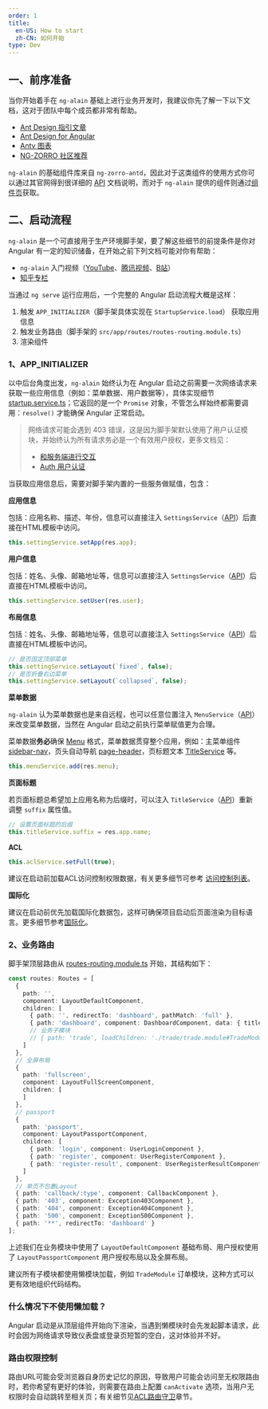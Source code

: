 ```yaml
---
order: 1
title:
  en-US: How to start
  zh-CN: 如何开始
type: Dev
---
```


## 一、前序准备

当你开始着手在 `ng-alain` 基础上进行业务开发时，我建议你先了解一下以下文档，这对于团队中每个成员都非常有帮助。

+ [Ant Design 指引文章](//ant.design/docs/spec/introduce-cn)
+ [Ant Design for Angular](//ng.ant.design/)
+ [Antv 图表](//antv.alipay.com/zh-cn/index.html)
+ [NG-ZORRO 社区推荐](https://ng.ant.design/docs/recommendation/zh#博客及网站)

`ng-alain` 的基础组件库来自 `ng-zorro-antd`，因此对于这类组件的使用方式你可以通过其官网得到很详细的 [API](//ng.ant.design/) 文档说明，而对于 `ng-alain` 提供的组件则通过[组件页](/components)获取。

## 二、启动流程

`ng-alain` 是一个可直接用于生产环境脚手架，要了解这些细节的前提条件是你对 Angular 有一定的知识储备，在开始之前下列文档可能对你有帮助：

- `ng-alain` 入门视频（[YouTube](https://www.youtube.com/watch?v=lPnNKPuULVw&list=PLhWkvn5F8uyJRimbVZ944unzRrHeujngw)、[腾讯视频](http://v.qq.com/vplus/2c1dd5c6db4feeeea25e9827b38c171e/foldervideos/870001501oy1ijf)、[B站](https://space.bilibili.com/12207877/#/channel/detail?cid=50229)）
- [知乎专栏](https://zhuanlan.zhihu.com/ng-alain)

当通过 `ng serve` 运行应用后，一个完整的 Angular 启动流程大概是这样：

1. 触发 `APP_INITIALIZER`（脚手架具体实现在 `StartupService.load`） 获取应用信息
2. 触发业务路由（脚手架的 `src/app/routes/routes-routing.module.ts`）
3. 渲染组件

### 1、APP_INITIALIZER

以中后台角度出发，`ng-alain` 始终认为在 Angular 启动之前需要一次网络请求来获取一些应用信息（例如：菜单数据、用户数据等），具体实现细节[startup.service.ts](https://github.com/ng-alain/ng-alain/blob/master/src/app/core/startup/startup.service.ts)；它返回的是一个 `Promise` 对象，不管怎么样始终都需要调用：`resolve()` 才能确保 Angular 正常启动。

> 网络请求可能会遇到 403 错误，这是因为脚手架默认使用了用户认证模块，并始终认为所有请求务必是一个有效用户授权，更多文档见：
> - [和服务端进行交互](/docs/server)
> - [Auth 用户认证](/auth)

当获取应用信息后，需要对脚手架内置的一些服务做赋值，包含：

**应用信息**

包括：应用名称、描述、年份，信息可以直接注入 `SettingsService`（[API](/theme/settings)）后直接在HTML模板中访问。

```ts
this.settingService.setApp(res.app);
```

**用户信息**

包括：姓名、头像、邮箱地址等，信息可以直接注入 `SettingsService`（[API](/theme/settings)）后直接在HTML模板中访问。

```ts
this.settingService.setUser(res.user);
```

**布局信息**

包括：姓名、头像、邮箱地址等，信息可以直接注入 `SettingsService`（[API](/theme/settings)）后直接在HTML模板中访问。

```ts
// 是否固定顶部菜单
this.settingService.setLayout(`fixed`, false);
// 是否折叠右边菜单
this.settingService.setLayout(`collapsed`, false);
```

**菜单数据**

`ng-alain` 认为菜单数据也是来自远程，也可以任意位置注入 `MenuService`（[API](/theme/menu)）来改变菜单数据，当然在 Angular 启动之前执行菜单赋值更为合理。

菜单数据**务必**确保 [Menu](https://github.com/ng-alain/delon/blob/master/packages/theme/src/services/menu/interface.ts) 格式，菜单数据贯穿整个应用，例如：主菜单组件 [sidebar-nav](/components/sidebar-nav)，页头自动导航 [page-header](/components/page-header)，页标题文本 [TitleService](/theme/title) 等。

```ts
this.menuService.add(res.menu);
```

**页面标题**

若页面标题总希望加上应用名称为后缀时，可以注入 `TitleService`（[API](/theme/title)）重新调整 `suffix` 属性值。

```ts
// 设置页面标题的后缀
this.titleService.suffix = res.app.name;
```

**ACL**

```ts
this.aclService.setFull(true);
```

建议在启动前加载ACL访问控制权限数据，有关更多细节可参考 [访问控制列表](/acl)。

**国际化**

建议在启动前优先加载国际化数据包，这样可确保项目启动后页面渲染为目标语言。更多细节参考[国际化](/docs/i18n)。

### 2、业务路由

脚手架顶层路由从 [routes-routing.module.ts](https://github.com/ng-alain/ng-alain/blob/master/src/app/routes/routes-routing.module.ts) 开始，其结构如下：

```ts
const routes: Routes = [
  {
    path: '',
    component: LayoutDefaultComponent,
    children: [
      { path: '', redirectTo: 'dashboard', pathMatch: 'full' },
      { path: 'dashboard', component: DashboardComponent, data: { title: '仪表盘' } },
      // 业务子模块
      // { path: 'trade', loadChildren: './trade/trade.module#TradeModule' }
    ]
  },
  // 全屏布局
  {
    path: 'fullscreen',
    component: LayoutFullScreenComponent,
    children: [
    ]
  },
  // passport
  {
    path: 'passport',
    component: LayoutPassportComponent,
    children: [
      { path: 'login', component: UserLoginComponent },
      { path: 'register', component: UserRegisterComponent },
      { path: 'register-result', component: UserRegisterResultComponent }
    ]
  },
  // 单页不包裹Layout
  { path: 'callback/:type', component: CallbackComponent },
  { path: '403', component: Exception403Component },
  { path: '404', component: Exception404Component },
  { path: '500', component: Exception500Component },
  { path: '**', redirectTo: 'dashboard' }
];
```

上述我们在业务模块中使用了 `LayoutDefaultComponent` 基础布局、用户授权使用了 `LayoutPassportComponent` 用户授权布局以及全屏布局。

建议所有子模块都使用懒模块加载，例如 `TradeModule` 订单模块，这种方式可以更有效地组织代码结构。

### 什么情况下不使用懒加载？

Angular 启动是从顶层组件开始向下渲染，当遇到懒模块时会先发起脚本请求，此时会因为网络请求导致仪表盘或登录页短暂的空白，这对体验并不好。

### 路由权限控制

路由URL可能会受浏览器自身历史记忆的原因，导致用户可能会访问至无权限路由时，若你希望有更好的体验，则需要在路由上配置 `canActivate` 选项，当用户无权限时会自动跳转至相关页；有关细节见[ACL路由守卫](/acl/guard)章节。
